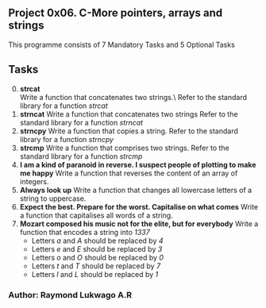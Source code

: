 ## Project 0x06. C\-More pointers, arrays and strings
This programme consists of 7 Mandatory Tasks and 5 Optional Tasks
## Tasks
0. **strcat**\
Write a function that concatenates two strings.\ 
Refer to the standard library for a function *strcat*
1. **strncat**
Write a function that concatenates two strings
Refer to the standard library for a function *strncat*
2. **strncpy**
Write a function that copies a string.
Refer to the standard library for a function *strncpy*
3. **strcmp**
Write a function that comprises two strings.
Refer to the standard library for a function *strcmp*
4. **I am a kind of paranoid in reverse\. I suspect people of plotting to make me happy**
Write a function that reverses the content of an array of integers.
5. **Always look up**
Write a function that changes all lowercase letters of a string to uppercase.
6. **Expect the best\. Prepare for the worst\. Capitalise on what comes**
Write a function that capitalises all words of a string.
7. **Mozart composed his music not for the elite, but for everybody**
Write a function that encodes a string into *1337*
	- Letters *a* and *A* should be replaced by *4*
	- Letters *e* and *E* should be replaced by *3*
	- Letters *o* and *O* should be replaced by *0*
	- Letters *t* and *T* should be replaced by *7*
	- Letters *l* and *L* should be replaced by *1*
### Author: Raymond Lukwago A.R
